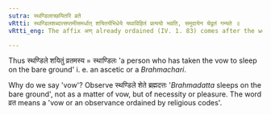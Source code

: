 ```yaml
---
sutra: स्थण्डिलाच्छयितरि व्रते
vRtti: स्थण्डिलशब्दात्सप्तमीसमर्धात् शयितर्यभिधेये यथाविहितं प्रत्ययो भवति, समुदायेन चेद्व्रतं गम्यते ॥
vRtti_eng: The affix अण् already ordained (IV. 1. 83) comes after the word स्थण्डिल being in the seventh case in construction, in the sense of 'a sleeper thereon', and the whole word so formed denotes 'a person performing a row'.

---
```

Thus स्थण्डिले शयितुं व्रतमस्य = स्थाण्डिलः 'a person who has taken the vow to sleep on the bare ground' i. e. an ascetic or a _Brahmachari_.

Why do we say 'vow'? Observe स्थण्डिले शेते ब्रह्मदत्तः '_Brahmadatta_ sleeps on the bare ground', not as a matter of vow, but of necessity or pleasure. The word व्रत means a 'vow or an observance ordained by religious codes'.